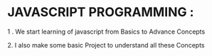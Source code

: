 # JAVASCRIPT PROGRAMMING :
<p>1 . We start learning of javascript from Basics to Advance Concepts</p>
<p>2.  I also make some basic Project to understand all these Concepts </p>
